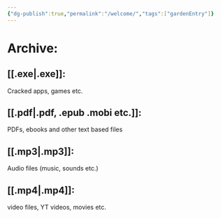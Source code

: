 ```yaml
---
{"dg-publish":true,"permalink":"/welcome/","tags":["gardenEntry"]}
---
```



# Archive:
## [[.exe\|.exe]]:
Cracked apps, games etc.
## [[.pdf\|.pdf, .epub .mobi etc.]]:
PDFs, ebooks and other text based files
##  [[.mp3\|.mp3]]:
Audio files (music, sounds etc.)
## [[.mp4\|.mp4]]:
video files, YT videos, movies etc.